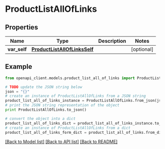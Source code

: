 # ProductListAllOfLinks


## Properties
Name | Type | Description | Notes
------------ | ------------- | ------------- | -------------
**var_self** | [**ProductListAllOfLinksSelf**](ProductListAllOfLinksSelf.md) |  | [optional] 

## Example

```python
from openapi_client.models.product_list_all_of_links import ProductListAllOfLinks

# TODO update the JSON string below
json = "{}"
# create an instance of ProductListAllOfLinks from a JSON string
product_list_all_of_links_instance = ProductListAllOfLinks.from_json(json)
# print the JSON string representation of the object
print ProductListAllOfLinks.to_json()

# convert the object into a dict
product_list_all_of_links_dict = product_list_all_of_links_instance.to_dict()
# create an instance of ProductListAllOfLinks from a dict
product_list_all_of_links_form_dict = product_list_all_of_links.from_dict(product_list_all_of_links_dict)
```
[[Back to Model list]](../README.md#documentation-for-models) [[Back to API list]](../README.md#documentation-for-api-endpoints) [[Back to README]](../README.md)


